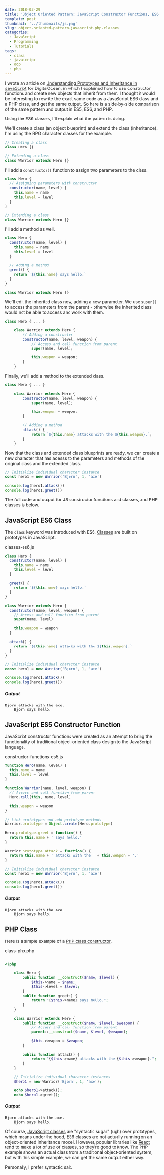 ```yaml
---
date: 2018-03-29
title: 'Object Oriented Pattern: JavaScript Constructor Functions, ES6 Classes, and PHP Classes'
template: post
thumbnail: '../thumbnails/js.png'
slug: object-oriented-pattern-javascript-php-classes
categories:
  - JavaScript
  - Programming
  - Tutorials
tags:
  - class
  - javascript
  - oop
  - php
---
```


I wrote an article on [Understanding Prototypes and Inheritance in JavaScript](https://www.digitalocean.com/community/tutorials/understanding-prototypes-and-inheritance-in-javascript) for DigitalOcean, in which I explained how to use constructor functions and create new objects that inherit from them. I thought it would be interesting to rewrite the exact same code as a JavaScript ES6 class and a PHP class, and get the same output. So here is a side-by-side comparison of the same pattern and output in ES5, ES6, and PHP.

Using the ES6 classes, I'll explain what the pattern is doing.

We'll create a class (an object blueprint) and extend the class (inheritance). I'm using the RPG character classes for the example.

```js
// Creating a class
class Hero {}

// Extending a class
class Warrior extends Hero {}
```

I'll add a `constructor()` function to assign two parameters to the class.

```js
class Hero {
  // Assigning parameters with constructor
  constructor(name, level) {
    this.name = name
    this.level = level
  }
}

// Extending a class
class Warrior extends Hero {}
```

I'll add a method as well.

```js
class Hero {
  constructor(name, level) {
    this.name = name
    this.level = level
  }

  // Adding a method
  greet() {
    return `${this.name} says hello.`
  }
}

class Warrior extends Hero {}
```

We'll edit the inherited class now, adding a new parameter. We use `super()` to access the parameters from the parent - otherwise the inherited class would not be able to access and work with them.

```js
class Hero { ... }

    class Warrior extends Hero {
        // Adding a constructor
        constructor(name, level, weapon) {
            // Access and call function from parent
            super(name, level);

            this.weapon = weapon;
        }
    }
```

Finally, we'll add a method to the extended class.

```js
class Hero { ... }

    class Warrior extends Hero {
        constructor(name, level, weapon) {
            super(name, level);

            this.weapon = weapon;
        }

        // Adding a method
        attack() {
            return `${this.name} attacks with the ${this.weapon}.`;
        }
    }
```

Now that the class and extended class blueprints are ready, we can create a new character that has acesss to the parameters and methods of the original class and the extended class.

```js
// Initialize individual character instance
const hero1 = new Warrior('Bjorn', 1, 'axe')

console.log(hero1.attack())
console.log(hero1.greet())
```

The full code and output for JS constructor functions and classes, and PHP classes is below.

## JavaScript ES6 Class

The `class` keyword was introduced with ES6. [Classes](https://developer.mozilla.org/en-US/docs/Web/JavaScript/Reference/Classes) are built on prototypes in JavaScript.

classes-es6.js

```js
class Hero {
  constructor(name, level) {
    this.name = name
    this.level = level
  }

  greet() {
    return `${this.name} says hello.`
  }
}

class Warrior extends Hero {
  constructor(name, level, weapon) {
    // Access and call function from parent
    super(name, level)

    this.weapon = weapon
  }

  attack() {
    return `${this.name} attacks with the ${this.weapon}.`
  }
}

// Initialize individual character instance
const hero1 = new Warrior('Bjorn', 1, 'axe')

console.log(hero1.attack())
console.log(hero1.greet())
```

##### Output

```terminal
Bjorn attacks with the axe.
    Bjorn says hello.

```

## JavaScript ES5 Constructor Function

JavaScript constructor functions were created as an attempt to bring the functionality of traditional object-oriented class design to the JavaScript language.

constructor-functions-es5.js

```js
function Hero(name, level) {
  this.name = name
  this.level = level
}

function Warrior(name, level, weapon) {
  // Access and call function from parent
  Hero.call(this, name, level)

  this.weapon = weapon
}

// Link prototypes and add prototype methods
Warrior.prototype = Object.create(Hero.prototype)

Hero.prototype.greet = function() {
  return this.name + ' says hello.'
}

Warrior.prototype.attack = function() {
  return this.name + ' attacks with the ' + this.weapon + '.'
}

// Initialize individual character instance
const hero1 = new Warrior('Bjorn', 1, 'axe')

console.log(hero1.attack())
console.log(hero1.greet())
```

##### Output

```terminal
Bjorn attacks with the axe.
    Bjorn says hello.
```

## PHP Class

Here is a simple example of a [PHP class constructor](http://php.net/manual/en/language.oop5.decon.php).

class-php.php

```php

<?php

    class Hero {
        public function __construct($name, $level) {
            $this->name = $name;
            $this->level = $level;
        }
        public function greet() {
            return "{$this->name} says hello.";
        }
    }

    class Warrior extends Hero {
        public function __construct($name, $level, $weapon) {
            // Access and call function from parent
            parent::__construct($name, $level, $weapon);

            $this->weapon = $weapon;
        }

        public function attack() {
            return "{$this->name} attacks with the {$this->weapon}.";
        }
    }

    // Initialize individual character instances
    $hero1 = new Warrior('Bjorn', 1, 'axe');

    echo $hero1->attack();
    echo $hero1->greet();
```

##### Output

```terminal
Bjorn attacks with the axe.
    Bjorn says hello.
```

Of course, [JavaScript classes](https://developer.mozilla.org/en-US/docs/Web/JavaScript/Reference/Classes) are "syntactic sugar" (ugh) over prototypes, which means under the hood, ES6 classes are not actually running on an object-oriented inheritance model. However, popular libraries like [React](https://reactjs.org) tend to make a lot of use of classes, so they're good to know. The PHP example shows an actual class from a traditional object-oriented system, but with this simple example, we can get the same output either way.

Personally, I prefer syntactic salt.
